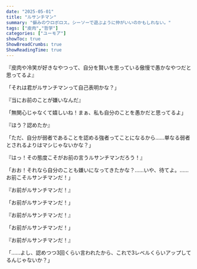 ```yaml
---
date: "2025-05-01"
title: "ルサンチマン"
summary: "僻みのウロボロス。シーソーで遊ぶように仲がいいのかもしれない。"
tags: ["皮肉","哲学"]
categories: ["ユーモア"]
showToc: true
ShowBreadCrumbs: true
ShowReadingTime: true
---
```


『皮肉や冷笑が好きなやつって、自分を賢いを思っている傲慢で愚かなやつだと思ってるよ』

「それは君がルサンチマンって自己表明かな？」

『当にお前のことが嫌いなんだ』

「無関心じゃなくて嬉しいね！まぁ、私も自分のことを愚かだと思ってるよ」

『ほう？認めたか』

「ただ、自分が弱者であることを認める強者ってことになるから……単なる弱者とされるよりはマシじゃないかな？」

『はっ！その態度こそがお前の言うルサンチマンだろう！』

「おお！それなら自分のことも嫌いになってきたかな？……いや、待てよ。……お前こそルサンチマンだ！」

『お前がルサンチマンだ！』

「お前がルサンチマンだ！」

『お前がルサンチマンだ！』

「お前がルサンチマンだ！」

『お前がルサンチマンだ！』

「……よし、認めつつ3回くらい言われたから、これで3レベルくらいアップしてるんじゃないか？」